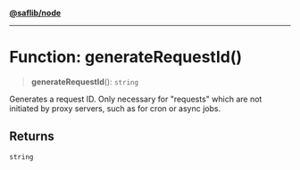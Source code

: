 [**@saflib/node**](../index.md)

***

# Function: generateRequestId()

> **generateRequestId**(): `string`

Generates a request ID. Only necessary for "requests" which are not initiated by proxy servers,
such as for cron or async jobs.

## Returns

`string`
